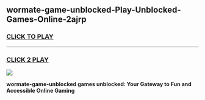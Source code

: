 
## wormate-game-unblocked-Play-Unblocked-Games-Online-2ajrp
<h3>
<a href="https://premium76.site?title=wormate-game-unblocked&ref=24A">CLICK TO PLAY</a></h3>
<hr>

<h3>
<a href="https://premium76.site?title=wormate-game-unblocked&ref=24A">CLICK 2 PLAY</a>
  
</h3>

<a href="https://premium76.site?title=wormate-game-unblocked&ref=24A"><img src="https://clearcache.store/games.png"></a>


**wormate-game-unblocked games unblocked: Your Gateway to Fun and Accessible Online Gaming**
